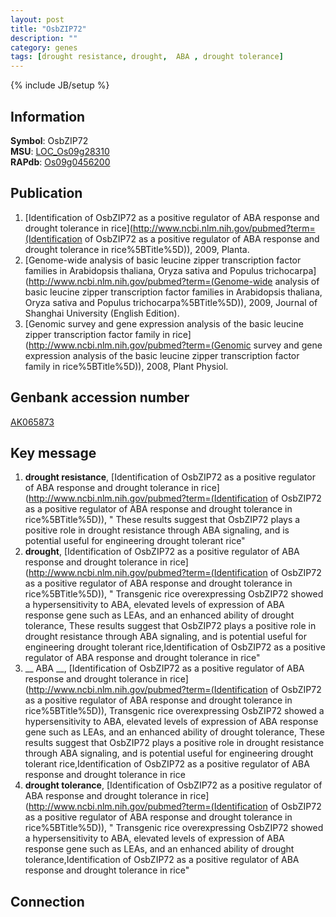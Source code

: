 ```yaml
---
layout: post
title: "OsbZIP72"
description: ""
category: genes
tags: [drought resistance, drought,  ABA , drought tolerance]
---
```

{% include JB/setup %}

## Information
__Symbol__: OsbZIP72  
__MSU__: [LOC_Os09g28310](http://rice.plantbiology.msu.edu/cgi-bin/ORF_infopage.cgi?orf=LOC_Os09g28310)  
__RAPdb__: [Os09g0456200](http://rapdb.dna.affrc.go.jp/viewer/gbrowse_details/irgsp1?name=Os09g0456200)  

## Publication
1. [Identification of OsbZIP72 as a positive regulator of ABA response and drought tolerance in rice](http://www.ncbi.nlm.nih.gov/pubmed?term=(Identification of OsbZIP72 as a positive regulator of ABA response and drought tolerance in rice%5BTitle%5D)), 2009, Planta.
2. [Genome-wide analysis of basic leucine zipper transcription factor families in Arabidopsis thaliana, Oryza sativa and Populus trichocarpa](http://www.ncbi.nlm.nih.gov/pubmed?term=(Genome-wide analysis of basic leucine zipper transcription factor families in Arabidopsis thaliana, Oryza sativa and Populus trichocarpa%5BTitle%5D)), 2009, Journal of Shanghai University (English Edition).
3. [Genomic survey and gene expression analysis of the basic leucine zipper transcription factor family in rice](http://www.ncbi.nlm.nih.gov/pubmed?term=(Genomic survey and gene expression analysis of the basic leucine zipper transcription factor family in rice%5BTitle%5D)), 2008, Plant Physiol.

## Genbank accession number
[AK065873](http://www.ncbi.nlm.nih.gov/nuccore/AK065873)

## Key message
1. __drought resistance__, [Identification of OsbZIP72 as a positive regulator of ABA response and drought tolerance in rice](http://www.ncbi.nlm.nih.gov/pubmed?term=(Identification of OsbZIP72 as a positive regulator of ABA response and drought tolerance in rice%5BTitle%5D)), " These results suggest that OsbZIP72 plays a positive role in drought resistance through ABA signaling, and is potential useful for engineering drought tolerant rice"
2. __drought__, [Identification of OsbZIP72 as a positive regulator of ABA response and drought tolerance in rice](http://www.ncbi.nlm.nih.gov/pubmed?term=(Identification of OsbZIP72 as a positive regulator of ABA response and drought tolerance in rice%5BTitle%5D)), " Transgenic rice overexpressing OsbZIP72 showed a hypersensitivity to ABA, elevated levels of expression of ABA response gene such as LEAs, and an enhanced ability of drought tolerance, These results suggest that OsbZIP72 plays a positive role in drought resistance through ABA signaling, and is potential useful for engineering drought tolerant rice,Identification of OsbZIP72 as a positive regulator of ABA response and drought tolerance in rice"
3. __ ABA __, [Identification of OsbZIP72 as a positive regulator of ABA response and drought tolerance in rice](http://www.ncbi.nlm.nih.gov/pubmed?term=(Identification of OsbZIP72 as a positive regulator of ABA response and drought tolerance in rice%5BTitle%5D)),  Transgenic rice overexpressing OsbZIP72 showed a hypersensitivity to ABA, elevated levels of expression of ABA response gene such as LEAs, and an enhanced ability of drought tolerance, These results suggest that OsbZIP72 plays a positive role in drought resistance through ABA signaling, and is potential useful for engineering drought tolerant rice,Identification of OsbZIP72 as a positive regulator of ABA response and drought tolerance in rice
4. __drought tolerance__, [Identification of OsbZIP72 as a positive regulator of ABA response and drought tolerance in rice](http://www.ncbi.nlm.nih.gov/pubmed?term=(Identification of OsbZIP72 as a positive regulator of ABA response and drought tolerance in rice%5BTitle%5D)), " Transgenic rice overexpressing OsbZIP72 showed a hypersensitivity to ABA, elevated levels of expression of ABA response gene such as LEAs, and an enhanced ability of drought tolerance,Identification of OsbZIP72 as a positive regulator of ABA response and drought tolerance in rice"

## Connection


